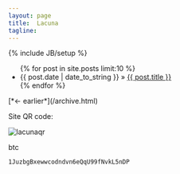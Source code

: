 ```yaml
---
layout: page
title:  Lacuna
tagline:
---
```

{% include JB/setup %}



<ul class="posts">
  {% for post in site.posts limit:10 %}
    <li><span>{{ post.date | date_to_string }}</span> &raquo; <a href="{{ BASE_PATH }}{{ post.url }}">{{ post.title }}</a></li>
  {% endfor %}
</ul>
[*← earlier*](/archive.html)




Site QR code:

![lacunaqr](https://dl.dropbox.com/u/5666518/lacuna_qr.png)


 btc

    1JuzbgBxewwcodndvn6eQqU99fNvkL5nDP

